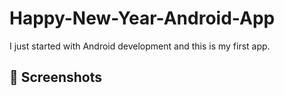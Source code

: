 # Happy-New-Year-Android-App
I just started with Android development and this is my first app.
## 📸 Screenshots
